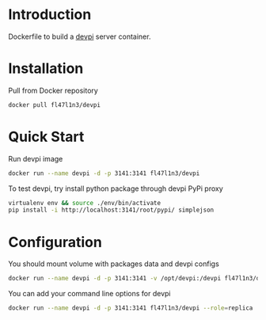 Introduction
============

Dockerfile to build a [devpi](http://doc.devpi.net/) server container.

Installation
============

Pull from Docker repository

```bash
docker pull fl47l1n3/devpi
```

Quick Start
===========

Run devpi image

```bash
docker run --name devpi -d -p 3141:3141 fl47l1n3/devpi
```

To test devpi, try install python package through devpi PyPi proxy

```bash
virtualenv env && source ./env/bin/activate
pip install -i http://localhost:3141/root/pypi/ simplejson
```

Configuration
=============

You should mount volume with packages data and devpi configs

```bash
docker run --name devpi -d -p 3141:3141 -v /opt/devpi:/devpi fl47l1n3/devpi
```

You can add your command line options for devpi

```bash
docker run --name devpi -d -p 3141:3141 fl47l1n3/devpi --role=replica
```
